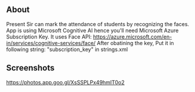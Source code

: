 ## About
Present Sir can mark the attendance of students by recognizing the faces.
App is using Microsoft Cognitive AI hence you'll need Microsoft Azure Subscription Key.
It uses Face API: https://azure.microsoft.com/en-in/services/cognitive-services/face/
After obatining the key, Put it in following string: "subscription_key" in strings.xml

## Screenshots
https://photos.app.goo.gl/XsSSPLPx49hmIT0o2
